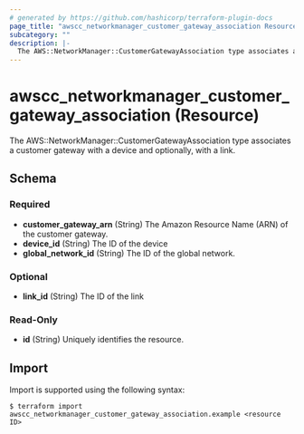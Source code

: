 ```yaml
---
# generated by https://github.com/hashicorp/terraform-plugin-docs
page_title: "awscc_networkmanager_customer_gateway_association Resource - terraform-provider-awscc"
subcategory: ""
description: |-
  The AWS::NetworkManager::CustomerGatewayAssociation type associates a customer gateway with a device and optionally, with a link.
---
```


# awscc_networkmanager_customer_gateway_association (Resource)

The AWS::NetworkManager::CustomerGatewayAssociation type associates a customer gateway with a device and optionally, with a link.



<!-- schema generated by tfplugindocs -->
## Schema

### Required

- **customer_gateway_arn** (String) The Amazon Resource Name (ARN) of the customer gateway.
- **device_id** (String) The ID of the device
- **global_network_id** (String) The ID of the global network.

### Optional

- **link_id** (String) The ID of the link

### Read-Only

- **id** (String) Uniquely identifies the resource.

## Import

Import is supported using the following syntax:

```shell
$ terraform import awscc_networkmanager_customer_gateway_association.example <resource ID>
```
